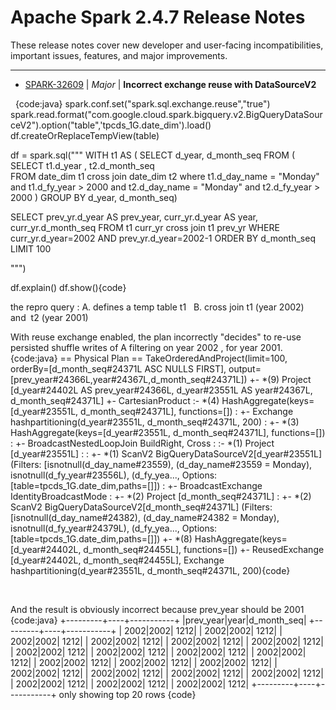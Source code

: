 
<!---
# Licensed to the Apache Software Foundation (ASF) under one
# or more contributor license agreements.  See the NOTICE file
# distributed with this work for additional information
# regarding copyright ownership.  The ASF licenses this file
# to you under the Apache License, Version 2.0 (the
# "License"); you may not use this file except in compliance
# with the License.  You may obtain a copy of the License at
#
#     http://www.apache.org/licenses/LICENSE-2.0
#
# Unless required by applicable law or agreed to in writing, software
# distributed under the License is distributed on an "AS IS" BASIS,
# WITHOUT WARRANTIES OR CONDITIONS OF ANY KIND, either express or implied.
# See the License for the specific language governing permissions and
# limitations under the License.
-->
# Apache Spark  2.4.7 Release Notes

These release notes cover new developer and user-facing incompatibilities, important issues, features, and major improvements.


---

* [SPARK-32609](https://issues.apache.org/jira/browse/SPARK-32609) | *Major* | **Incorrect exchange reuse with DataSourceV2**

 
{code:java}
spark.conf.set("spark.sql.exchange.reuse","true")
spark.read.format("com.google.cloud.spark.bigquery.v2.BigQueryDataSourceV2").option("table",'tpcds\_1G.date\_dim').load()
df.createOrReplaceTempView(table)
    
df = spark.sql(""" 
WITH t1 AS (
    SELECT 
        d\_year, d\_month\_seq
    FROM (
        SELECT t1.d\_year , t2.d\_month\_seq          
        FROM 
        date\_dim t1
        cross join
        date\_dim t2
        where t1.d\_day\_name = "Monday" and t1.d\_fy\_year \> 2000
        and t2.d\_day\_name = "Monday" and t2.d\_fy\_year \> 2000
        )
    GROUP BY d\_year, d\_month\_seq)
   
 SELECT
    prev\_yr.d\_year AS prev\_year, curr\_yr.d\_year AS year, curr\_yr.d\_month\_seq
 FROM t1 curr\_yr cross join t1 prev\_yr
 WHERE curr\_yr.d\_year=2002 AND prev\_yr.d\_year=2002-1
 ORDER BY d\_month\_seq
 LIMIT 100
 
 """)

df.explain()
df.show(){code}
 

the repro query :
A. defines a temp table t1  
B. cross join t1 (year 2002)  and  t2 (year 2001)

With reuse exchange enabled, the plan incorrectly "decides" to re-use persisted shuffle writes of A filtering on year 2002 , for year 2001.
{code:java}
== Physical Plan ==
TakeOrderedAndProject(limit=100, orderBy=[d\_month\_seq#24371L ASC NULLS FIRST], output=[prev\_year#24366L,year#24367L,d\_month\_seq#24371L])
+- \*(9) Project [d\_year#24402L AS prev\_year#24366L, d\_year#23551L AS year#24367L, d\_month\_seq#24371L]
   +- CartesianProduct
      :- \*(4) HashAggregate(keys=[d\_year#23551L, d\_month\_seq#24371L], functions=[])
      :  +- Exchange hashpartitioning(d\_year#23551L, d\_month\_seq#24371L, 200)
      :     +- \*(3) HashAggregate(keys=[d\_year#23551L, d\_month\_seq#24371L], functions=[])
      :        +- BroadcastNestedLoopJoin BuildRight, Cross
      :           :- \*(1) Project [d\_year#23551L]
      :           :  +- \*(1) ScanV2 BigQueryDataSourceV2[d\_year#23551L] (Filters: [isnotnull(d\_day\_name#23559), (d\_day\_name#23559 = Monday), isnotnull(d\_fy\_year#23556L), (d\_fy\_yea..., Options: [table=tpcds\_1G.date\_dim,paths=[]])
      :           +- BroadcastExchange IdentityBroadcastMode
      :              +- \*(2) Project [d\_month\_seq#24371L]
      :                 +- \*(2) ScanV2 BigQueryDataSourceV2[d\_month\_seq#24371L] (Filters: [isnotnull(d\_day\_name#24382), (d\_day\_name#24382 = Monday), isnotnull(d\_fy\_year#24379L), (d\_fy\_yea..., Options: [table=tpcds\_1G.date\_dim,paths=[]])
      +- \*(8) HashAggregate(keys=[d\_year#24402L, d\_month\_seq#24455L], functions=[])
         +- ReusedExchange [d\_year#24402L, d\_month\_seq#24455L], Exchange hashpartitioning(d\_year#23551L, d\_month\_seq#24371L, 200){code}
 

 

And the result is obviously incorrect because prev\_year should be 2001
{code:java}
+---------+----+-----------+
\|prev\_year\|year\|d\_month\_seq\|
+---------+----+-----------+
\|     2002\|2002\|       1212\|
\|     2002\|2002\|       1212\|
\|     2002\|2002\|       1212\|
\|     2002\|2002\|       1212\|
\|     2002\|2002\|       1212\|
\|     2002\|2002\|       1212\|
\|     2002\|2002\|       1212\|
\|     2002\|2002\|       1212\|
\|     2002\|2002\|       1212\|
\|     2002\|2002\|       1212\|
\|     2002\|2002\|       1212\|
\|     2002\|2002\|       1212\|
\|     2002\|2002\|       1212\|
\|     2002\|2002\|       1212\|
\|     2002\|2002\|       1212\|
\|     2002\|2002\|       1212\|
\|     2002\|2002\|       1212\|
\|     2002\|2002\|       1212\|
\|     2002\|2002\|       1212\|
\|     2002\|2002\|       1212\|
+---------+----+-----------+
only showing top 20 rows
{code}



